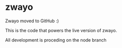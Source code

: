 zwayo
=====

Zwayo moved to GitHub :)

This is the code that powers the live version of zwayo.

All development is proceding on the node branch
